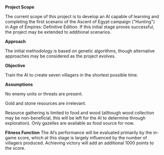 **Project Scope**

The current scope of this project is to develop an AI capable of learning and completing the first scenario of the Ascent of Egypt campaign ("Hunting") in Age of Empires: Definitive Edition. If this initial stage proves successful, the project may be extended to additional scenarios.

**Approach**

The initial methodology is based on genetic algorithms, though alternative approaches may be considered as the project evolves.

**Objective**

Train the AI to create seven villagers in the shortest possible time.

**Assumptions**

No enemy units or threats are present.

Gold and stone resources are irrelevant.

Resource gathering is limited to food and wood (although wood collection may be non-beneficial, this will be left for the AI to determine through exploration). Only gazelles are available as food source for now. 

**Fitness Function**
The AI’s performance will be evaluated primarily by the in-game score, which at this stage is largely influenced by the number of villagers produced. Achieving victory will add an additional 1000 points to the score.
